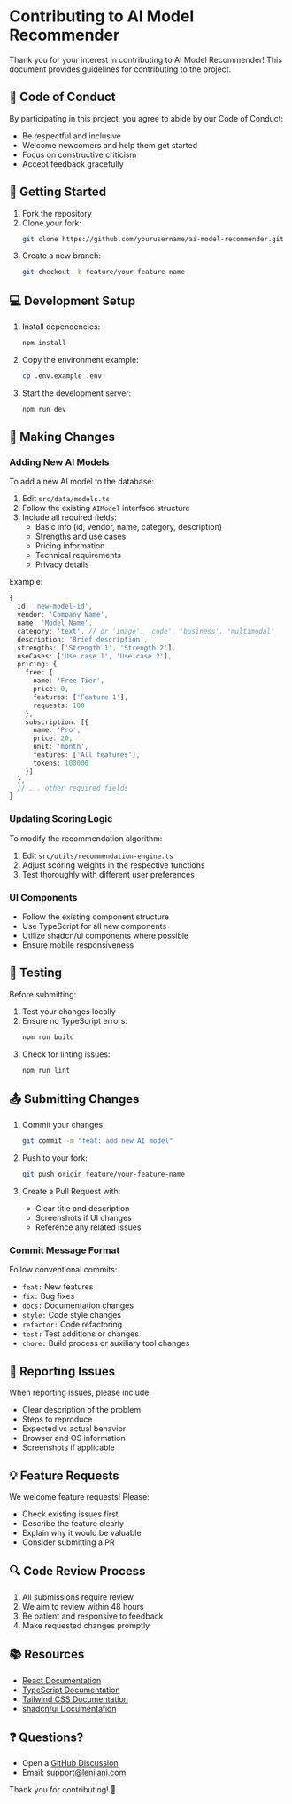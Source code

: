 # Contributing to AI Model Recommender

Thank you for your interest in contributing to AI Model Recommender! This document provides guidelines for contributing to the project.

## 🤝 Code of Conduct

By participating in this project, you agree to abide by our Code of Conduct:
- Be respectful and inclusive
- Welcome newcomers and help them get started
- Focus on constructive criticism
- Accept feedback gracefully

## 🚀 Getting Started

1. Fork the repository
2. Clone your fork:
   ```bash
   git clone https://github.com/yourusername/ai-model-recommender.git
   ```
3. Create a new branch:
   ```bash
   git checkout -b feature/your-feature-name
   ```

## 💻 Development Setup

1. Install dependencies:
   ```bash
   npm install
   ```

2. Copy the environment example:
   ```bash
   cp .env.example .env
   ```

3. Start the development server:
   ```bash
   npm run dev
   ```

## 📝 Making Changes

### Adding New AI Models

To add a new AI model to the database:

1. Edit `src/data/models.ts`
2. Follow the existing `AIModel` interface structure
3. Include all required fields:
   - Basic info (id, vendor, name, category, description)
   - Strengths and use cases
   - Pricing information
   - Technical requirements
   - Privacy details

Example:
```typescript
{
  id: 'new-model-id',
  vendor: 'Company Name',
  name: 'Model Name',
  category: 'text', // or 'image', 'code', 'business', 'multimodal'
  description: 'Brief description',
  strengths: ['Strength 1', 'Strength 2'],
  useCases: ['Use case 1', 'Use case 2'],
  pricing: {
    free: {
      name: 'Free Tier',
      price: 0,
      features: ['Feature 1'],
      requests: 100
    },
    subscription: [{
      name: 'Pro',
      price: 20,
      unit: 'month',
      features: ['All features'],
      tokens: 100000
    }]
  },
  // ... other required fields
}
```

### Updating Scoring Logic

To modify the recommendation algorithm:

1. Edit `src/utils/recommendation-engine.ts`
2. Adjust scoring weights in the respective functions
3. Test thoroughly with different user preferences

### UI Components

- Follow the existing component structure
- Use TypeScript for all new components
- Utilize shadcn/ui components where possible
- Ensure mobile responsiveness

## 🧪 Testing

Before submitting:

1. Test your changes locally
2. Ensure no TypeScript errors:
   ```bash
   npm run build
   ```
3. Check for linting issues:
   ```bash
   npm run lint
   ```

## 📤 Submitting Changes

1. Commit your changes:
   ```bash
   git commit -m "feat: add new AI model"
   ```

2. Push to your fork:
   ```bash
   git push origin feature/your-feature-name
   ```

3. Create a Pull Request with:
   - Clear title and description
   - Screenshots if UI changes
   - Reference any related issues

### Commit Message Format

Follow conventional commits:
- `feat:` New features
- `fix:` Bug fixes
- `docs:` Documentation changes
- `style:` Code style changes
- `refactor:` Code refactoring
- `test:` Test additions or changes
- `chore:` Build process or auxiliary tool changes

## 🐛 Reporting Issues

When reporting issues, please include:
- Clear description of the problem
- Steps to reproduce
- Expected vs actual behavior
- Browser and OS information
- Screenshots if applicable

## 💡 Feature Requests

We welcome feature requests! Please:
- Check existing issues first
- Describe the feature clearly
- Explain why it would be valuable
- Consider submitting a PR

## 🔍 Code Review Process

1. All submissions require review
2. We aim to review within 48 hours
3. Be patient and responsive to feedback
4. Make requested changes promptly

## 📚 Resources

- [React Documentation](https://react.dev)
- [TypeScript Documentation](https://www.typescriptlang.org/docs)
- [Tailwind CSS Documentation](https://tailwindcss.com/docs)
- [shadcn/ui Documentation](https://ui.shadcn.com)

## ❓ Questions?

- Open a [GitHub Discussion](https://github.com/yourusername/ai-model-recommender/discussions)
- Email: support@lenilani.com

Thank you for contributing! 🎉